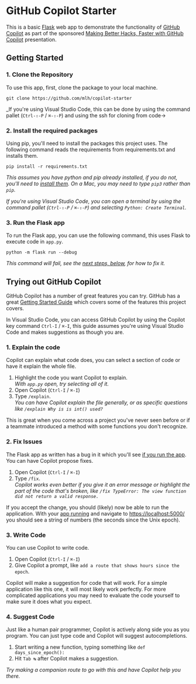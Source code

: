 # GitHub Copilot Starter

This is a basic [Flask][Flask] web app to demonstrate the functionality of [GitHub Copilot][Copilot] as part of the sponsored [Making Better Hacks, Faster with GitHub Copilot][Presentation] presentation.

[Flask]: https://flask.palletsprojects.com/
[Copilot]: https://github.com/features/copilot
[Presentation]: https://docs.google.com/presentation/d/1iGk2JK5IZswqVW9ES3dFw074FEeSXUssHooaT3WthKM/edit

## Getting Started

### 1. Clone the Repository

To use this app, first, clone the package to your local machine.

    git clone https://github.com/mlh/copilot-starter

_If you're using Visual Studio Code, this can be done by using the command pallet (`Ctrl-⇧-P` / `⌘-⇧-P`) and using the ssh for cloning from code->

### 2. Install the required packages

Using pip, you'll need to install the packages this project uses. The following command reads the requirements from requirements.txt and installs them.

    pip install -r requirements.txt

_This assumes you have python and pip already installed, if you do not, you'll need to [install them](https://wiki.python.org/moin/BeginnersGuide/Download). On a Mac, you may need to type `pip3` rather than `pip`._

_If you're using Visual Studio Code, you can open a terminal by using the command pallet (`Ctrl-⇧-P` / `⌘-⇧-P`) and selecting `Python: Create Terminal`._ 

### 3. Run the Flask app

To run the Flask app, you can use the following command, this uses Flask to execute code in `app.py`.

    python -m flask run --debug

_This command will fail, see the [next steps, below](#2-fix-issues), for how to fix it._

## Trying out GitHub Copilot

GitHub Copilot has a number of great features you can try. GitHub has a great [Getting Started Guide](https://docs.github.com/en/copilot/using-github-copilot/getting-started-with-github-copilot) which covers some of the features this project covers.

In Visual Studio Code, you can access GitHub Copilot by using the Copilot key command `Ctrl-I` / `⌘-I`, this guide assumes you're using Visual Studio Code and makes suggestions as though you are.

### 1. Explain the code

Copilot can explain what code does, you can select a section of code or have it explain the whole file.

1. Highlight the code you want Copilot to explain.\
_With `app.py` open, try selecting all of it._
2. Open Copilot (`Ctrl-I` / `⌘-I`)
3. Type `/explain`. \
_You can have Copilot explain the file generally, or as specific questions like `/explain Why is is int() used?`_

This is great when you come across a project you've never seen before or if a teammate introduced a method with some functions you don't recognize.

### 2. Fix Issues

The Flask app as written has a bug in it which you'll see [if you run the app](#3-run-the-flask-app). You can have Copilot propose fixes.

1. Open Copilot (`Ctrl-I` / `⌘-I`)
2. Type `/fix`. \
_Copilot works even better if you give it an error message or highlight the part of the code that's broken, like `/fix TypeError: The view function did not return a valid response.`_

If you accept the change, you should (likely) now be able to run the application. With your [app running](#3-run-the-flask-app) and navigate to <https://localhost:5000/> you should see a string of numbers (the seconds since the Unix epoch).

### 3. Write Code

You can use Copilot to write code.

1. Open Copilot (`Ctrl-I` / `⌘-I`)
2. Give Copilot a prompt, like `add a route that shows hours since the epoch`.

Copilot will make a suggestion for code that will work. For a simple application like this one, it will most likely work perfectly. For more complicated applications you may need to evaluate the code yourself to make sure it does what you expect.

### 4. Suggest Code

Just like a human pair programmer, Copilot is actively along side you as you program. You can just type code and Copilot will suggest autocompletions.

1. Start writing a new function, typing something like `def days_since_epoch():`
2. Hit `Tab ↹` after Copilot makes a suggestion.

_Try making a companion route to go with this and have Copilot help you there._
